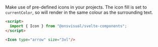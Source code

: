 Make use of pre-defined icons in your projects. The icon fill is set to `currentColor`, so will render in the same colour as the surrounding text.

<!-- prettier-ignore -->
```html
<script>
  import { Icon } from "@onsvisual/svelte-components";
</script>

<Icon type="arrow" size="3xl"/>
```
